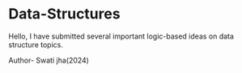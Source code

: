 # Data-Structures
Hello, I have submitted several important logic-based ideas on data structure topics.
<br>
<p>
Author- Swati jha(2024)
